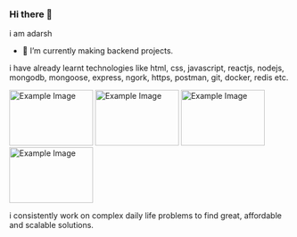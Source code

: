 ### Hi there 👋

i am adarsh
- 🌱 I’m currently making backend projects.
  
i have already learnt technologies like html, css, javascript, reactjs, nodejs, mongodb, mongoose, express, ngork, https, postman, git, docker, redis etc.

<div>
  <img src="https://encrypted-tbn0.gstatic.com/images?q=tbn:ANd9GcShLkVVZFiwIEqwzm1SXhP7N7_dfIGchUww0w&s" alt="Example Image" height='100' width="150">
<img src="https://encrypted-tbn0.gstatic.com/images?q=tbn:ANd9GcRJcB4K9EY3wAmEOtTjoJlVZ6xCaEOnc05saQ&s" alt="Example Image" height='100' width="150">
<img src="https://datapro.in/uploads/89eb94efd5a4418bcbd9db16f8e1977f.png" alt="Example Image" height='100' width="150">
<img src="https://encrypted-tbn0.gstatic.com/images?q=tbn:ANd9GcS8tK1C7VhYrBF3Ao151YEGWZNIl_eU0GRGKw&s" alt="Example Image" height='100' width="150">

</div>

i consistently work on complex daily life problems to find great, affordable and scalable solutions.
<!--
**adarshjha12/adarshjha12** is a ✨ _special_ ✨ repository because its `README.md` (this file) appears on your GitHub profile.

Here are some ideas to get you started:

- 🌱 I’m currently learning ... backend development

- 💬 Ask me about ...
- 📫 How to reach me: ...
- 😄 Pronouns: ...
- ⚡ Fun fact: ...
-->
